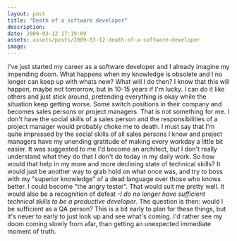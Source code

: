 ```yaml
---
layout: post
title: "Death of a software developer"
description:
date: 2009-03-12 17:19:09
assets: assets/posts/2009-03-12-death-of-a-software-developer
image: 
---
```


I've just started my career as a software developer and I already imagine my impending doom. What happens when my knowledge is obsolete and I no longer can keep up with whats new? What will I do then? I know that this will happen, maybe not tomorrow, but in 10-15 years if I'm lucky.  I can do it like others and just stick around, pretending everything is okay while the situation keep getting worse.  Some switch positions in their company and becomes sales persons or project managers. That is not something for me. I don't have the social skills of a sales person and the responsibilities of a project manager would probably choke me to death.  I must say that I'm quite impressed by the social skills of all sales persons I know and project managers have my unending gratitude of making every workday a little bit easier.  It was suggested to me I'd become an architect, but I don't really understand what they do that I don't do today in my daily work. So how would that help in my more and more declining state of technical skills? It would just be another way to grab hold on what once was, and try to boss with my "superior knowledge" of a dead language over those who knows better.  I could become "the angry tester". That would suit me pretty well. It would also be a recognition of defeat *-I do no longer have sufficient technical skills to be a productive developer*. The question is then: would I be sufficient as a QA person?  This is a bit early to plan for these things, but it's never to early to just look up and see what's coming.  I'd rather see my doom coming slowly from afar, than getting an unexpected immediate moment of truth.
